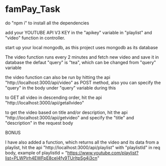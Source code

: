 # famPay_Task

do "npm i" to install all the dependencies

add your YOUTUBE API V3 KEY in the "apikey" variable in "playlist" and "video" function in controller.

start up your local mongodb, as this project uses mongodb as its database

The video function runs every 2 minutes and fetch new video and save it in database
the defaut "query" is "tea", which can be changed from "query" variable

the video function can also be run by hitting the api "http://localhost:3000/api/video" as POST method, also you can specify the "query" in the body under "query" variable during this

to GET all video in descending order, hit the api "http://localhost:3000/api/getallvideo"

to get the video based on title and/or description, hit the api "http://localhost:3000/api/getvideo" and specify the "title" and "description" in the request body


BONUS

I have also added a function, which returns all the video and its data from a playlist, hit the api "http://localhost:3000/api/playlist" with "playlistId" in req body, example of playlistId = "https://www.youtube.com/playlist?list=PLWPirh4EWFpE8ceI4fy9TUrItpSg4j3cn"